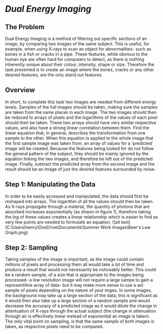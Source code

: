 # _Dual Energy Imaging_
## The Problem
Dual Energy Imaging is a method of filtering out specific sections of an image, by comparing two images of the same subject. This is useful, for example, when using X-rays to scan an object for abnormalities- such as bones in a fish or cracks in a pipe. These features, while obvious to the human eye are often hard for computers to detect, as there is nothing inherently unique about their colour, intensity, shape or size. Therefore the task presented is to create an image where the bones, cracks or any other desired features, are the only stand out features.
## Overview
In short, to complete this task two images are needed from different energy levels. Samples of the full images should be taken, making sure the samples are taken from the same places in each image. The two images should then be reduced to arrays of pixels and the logarithms of the values of each pixel should then be taken. These two arrays should have very similar respective values, and also have a strong linear correlation between them. Find the linear equation that, in general, describes the transformation from one sample to the other. When this equation is applied to the whole image that the first sample image was taken from, an array of values for a 'predicted' image will be created. Because the features being looked for do not follow the general pattern of the subject, they should be mainly ignored by the equation linking the two images, and therefore be left out of the predicted image. Finally, subtract the predicted array from the second image and the result should be an image of just the desired features surrounded by noise.
## Step 1: Manipulating the Data
In order to be easily accessed and manipulated, the data should first be reshaped into arrays. The logarithm of all the values should then be taken. As X-rays propogate through a material, the quantity of photons that are absorbed increases exponentially (as shwon in figure 1), therefore taking the log of these values creates a linear relationship which is easier to find as very few points are needed to formulate an equation.
![alt text](C:\Users\henry\OneDrive\Documents\Summer Work Images\Beer's Law Graph.png)
## Step 2: Sampling
Taking samples of the image is important, as the image could contain millions of pixels and processing them all would take a lot of time and produce a result that would not necessarily be noticeably better. This could be a random sample, of a size that is appropriate to the images being processed- a low resolution image will not require a large sampe to gain a representitive array of data- but it may make more sense to use a set sample of pixels depending on the nature of your imges. In some images, the background may take up a large section of the data, this is significant as it would then also take up a large section of a random sample and would decrease the accuracy of a predicted image as it would dilute the change in attentuation of X-rays through the actual subject (the change in attenuation through air is effectively linear instead of exponential an image is taken). The only vital point on sampling, is that the same sample of both images is taken, as respective pixels need to be compared. 

